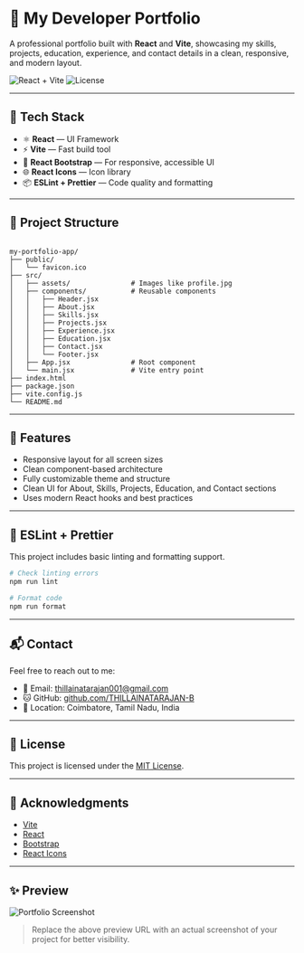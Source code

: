 # 💼 My Developer Portfolio

A professional portfolio built with **React** and **Vite**, showcasing my skills, projects, education, experience, and contact details in a clean, responsive, and modern layout.

![React + Vite](https://img.shields.io/badge/React-Vite-blue?style=flat&logo=react)
![License](https://img.shields.io/badge/license-MIT-blue.svg)

---

## 🚀 Tech Stack

- ⚛️ **React** — UI Framework
- ⚡ **Vite** — Fast build tool
- 🎨 **React Bootstrap** — For responsive, accessible UI
- 🌐 **React Icons** — Icon library
- 📦 **ESLint + Prettier** — Code quality and formatting

---

## 📁 Project Structure

```

my-portfolio-app/
├── public/
│   └── favicon.ico
├── src/
│   ├── assets/               # Images like profile.jpg
│   ├── components/           # Reusable components
│   │   ├── Header.jsx
│   │   ├── About.jsx
│   │   ├── Skills.jsx
│   │   ├── Projects.jsx
│   │   ├── Experience.jsx
│   │   ├── Education.jsx
│   │   ├── Contact.jsx
│   │   └── Footer.jsx
│   ├── App.jsx               # Root component
│   └── main.jsx              # Vite entry point
├── index.html
├── package.json
├── vite.config.js
└── README.md

````

---

## 📸 Features

- Responsive layout for all screen sizes
- Clean component-based architecture
- Fully customizable theme and structure
- Clean UI for About, Skills, Projects, Education, and Contact sections
- Uses modern React hooks and best practices

---


## 🔧 ESLint + Prettier

This project includes basic linting and formatting support.

```bash
# Check linting errors
npm run lint

# Format code
npm run format
```

---

## 📬 Contact

Feel free to reach out to me:

* 📧 Email: [thillainatarajan001@gmail.com](mailto:thillainatarajan001@gmail.com)
* 🐱 GitHub: [github.com/THILLAINATARAJAN-B](https://github.com/THILLAINATARAJAN-B)
* 📍 Location: Coimbatore, Tamil Nadu, India

---

## 📄 License

This project is licensed under the [MIT License](LICENSE).

---

## 🙌 Acknowledgments

* [Vite](https://vitejs.dev/)
* [React](https://reactjs.org/)
* [Bootstrap](https://react-bootstrap.github.io/)
* [React Icons](https://react-icons.github.io/react-icons)

---

## ✨ Preview

![Portfolio Screenshot](https://via.placeholder.com/1000x400?text=Portfolio+Preview)

> Replace the above preview URL with an actual screenshot of your project for better visibility.

```
